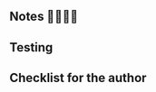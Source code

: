 ## Notes 👩‍💻👨‍💻

<!-- Please as notes about the PR and what issues it solves or feature it adds -->

## Testing

<!-- How do you recommend testing the PR -->

## Checklist for the author

<!-- Add a checklist for reminders about what the author should do before merging this PR -->
